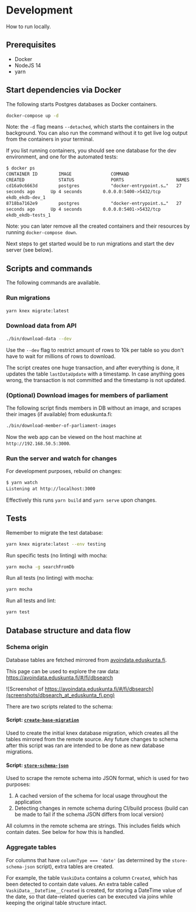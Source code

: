 # Development

How to run locally.

## Prerequisites

- Docker
- NodeJS 14
- yarn

## Start dependencies via Docker

The following starts Postgres databases as Docker containers.

```bash
docker-compose up -d
```

Note: the `-d` flag means `--detached`, which starts the containers in the background. You can also run the command without it to get live log output from the containers in your terminal.

If you list running containers, you should see one database for the dev environment, and one for the automated tests:

```shell
$ docker ps
CONTAINER ID        IMAGE               COMMAND                  CREATED             STATUS              PORTS                    NAMES
cd16a9c6663d        postgres            "docker-entrypoint.s…"   27 seconds ago      Up 4 seconds        0.0.0.0:5400->5432/tcp   ekdb_ekdb-dev_1
8718ba7162e9        postgres            "docker-entrypoint.s…"   27 seconds ago      Up 4 seconds        0.0.0.0:5401->5432/tcp   ekdb_ekdb-tests_1
```

Note: you can later remove all the created containers and their resources by running `docker-compose down`.

Next steps to get started would be to run migrations and start the dev server (see below).

## Scripts and commands

The following commands are available.

### Run migrations

```bash
yarn knex migrate:latest
```

### Download data from API

```bash
./bin/download-data --dev
```

Use the `--dev` flag to restrict amount of rows to 10k per table so you don't have to wait for millions of rows to download.

The script creates one huge transaction, and after everything is done, it updates the table `lastDataUpdate` with a timestamp. In case anything goes wrong, the transaction is not committed and the timestamp is not updated.

### (Optional) Download images for members of parliament

The following script finds members in DB without an image, and scrapes their images (if available) from eduskunta.fi:

```bash
./bin/download-member-of-parliament-images
```

Now the web app can be viewed on the host machine at `http://192.168.50.5:3000`.

### Run the server and watch for changes

For development purposes, rebuild on changes:

```bash
$ yarn watch
Listening at http://localhost:3000
```

Effectively this runs `yarn build` and `yarn serve` upon changes.

## Tests

Remember to migrate the test database:

```bash
yarn knex migrate:latest --env testing
```

Run specific tests (no linting) with mocha:

```bash
yarn mocha -g searchFromDb
```

Run all tests (no linting) with mocha:

```bash
yarn mocha
```

Run all tests and lint:

```bash
yarn test
```

## Database structure and data flow

### Schema origin

Database tables are fetched mirrored from [avoindata.eduskunta.fi](http://avoindata.eduskunta.fi).

This page can be used to explore the raw data: https://avoindata.eduskunta.fi/#/fi/dbsearch

![Screenshot of https://avoindata.eduskunta.fi/#/fi/dbsearch](screenshots/dbsearch_at_eduskunta_fi.png)

There are two scripts related to the schema:

#### Script: [`create-base-migration`](../bin/create-base-migration)

Used to create the initial knex database migration, which creates all the tables mirrored from the remote source. Any future changes to schema after this script was ran are intended to be done as new database migrations.

#### Script: [`store-schema-json`](../bin/store-schema-json)

Used to scrape the remote schema into JSON format, which is used for two purposes:

1. A cached version of the schema for local usage throughout the application
2. Detecting changes in remote schema during CI/build process (build can be made to fail if the schema JSON differs from local version)

All columns in the remote schema are strings. This includes fields which contain dates. See below for how this is handled.

### Aggregate tables

For columns that have `columnType === 'date'` (as determined by the `store-schema-json` script), extra tables are created.

For example, the table `VaskiData` contains a column `Created`, which has been detected to contain date values. An extra table called `VaskiData__DateTime__Created` is created, for storing a DateTime value of the date, so that date-related queries can be executed via joins while keeping the original table structure intact.
